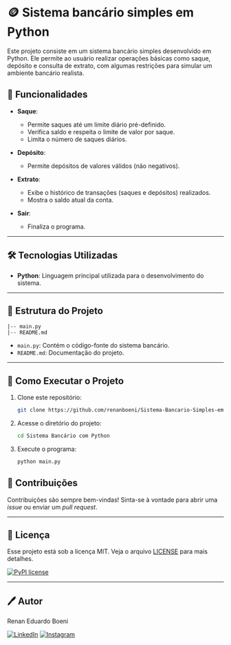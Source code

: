 # 🪙 Sistema bancário simples em Python

Este projeto consiste em um sistema bancário simples desenvolvido em Python. Ele permite ao usuário realizar operações básicas como saque, depósito e consulta de extrato, com algumas restrições para simular um ambiente bancário realista.

## 🚀 Funcionalidades

- **Saque**:
  - Permite saques até um limite diário pré-definido.
  - Verifica saldo e respeita o limite de valor por saque.
  - Limita o número de saques diários.

- **Depósito**:
  - Permite depósitos de valores válidos (não negativos).

- **Extrato**:
  - Exibe o histórico de transações (saques e depósitos) realizados.
  - Mostra o saldo atual da conta.

- **Sair**:
  - Finaliza o programa.

---

## 🛠️ Tecnologias Utilizadas

- **Python**: Linguagem principal utilizada para o desenvolvimento do sistema.

---

## 📂 Estrutura do Projeto

```
|-- main.py
|-- README.md
```

- `main.py`: Contém o código-fonte do sistema bancário.
- `README.md`: Documentação do projeto.

---

## 🔧 Como Executar o Projeto

1. Clone este repositório:
   ```bash
   git clone https://github.com/renanboeni/Sistema-Bancario-Simples-em-Python.git
   ```

2. Acesse o diretório do projeto:
   ```bash
   cd Sistema Bancário com Python
   ```

3. Execute o programa:
   ```bash
   python main.py
   ```


## 🤝 Contribuições

Contribuições são sempre bem-vindas! Sinta-se à vontade para abrir uma _issue_ ou enviar um _pull request_.

---

## 📄 Licença

Esse projeto está sob a licença MIT. Veja o arquivo [LICENSE](LICENCE.txt) para mais detalhes.

[![PyPI license](https://img.shields.io/pypi/l/ansicolortags.svg)](https://pypi.python.org/pypi/ansicolortags/)

---

## 🖊️ Autor

Renan Eduardo Boeni

[![LinkedIn](https://img.shields.io/badge/linkedin-%230077B5.svg?style=for-the-badge&logo=linkedin&logoColor=white)](https://www.linkedin.com/in/renan-boeni-709834335/)
[![Instagram](https://img.shields.io/badge/Instagram-E4405F?style=for-the-badge&logo=instagram&logoColor=white)](https://www.instagram.com/omgboenii/)

